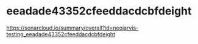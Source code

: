 # eeadade43352cfeeddacdcbfdeight
https://sonarcloud.io/summary/overall?id=neojarvis-testing_eeadade43352cfeeddacdcbfdeight
